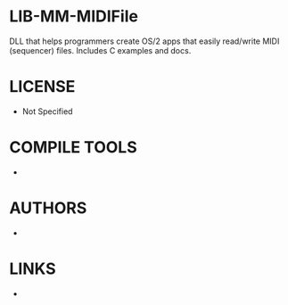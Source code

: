 LIB-MM-MIDIFile
===============

DLL that helps programmers create OS/2 apps that easily read/write MIDI (sequencer) files. Includes C examples and docs.


LICENSE
===============
* Not Specified

COMPILE TOOLS
===============
* 

AUTHORS
===============
* 

LINKS
===============
* 
